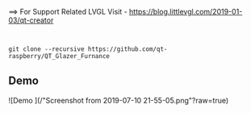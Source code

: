 ==> For Support Related LVGL Visit - https://blog.littlevgl.com/2019-01-03/qt-creator

```


```

```
git clone --recursive https://github.com/qt-raspberry/QT_Glazer_Furnance
```



## Demo

![Demo ](/"Screenshot from 2019-07-10 21-55-05.png"?raw=true)
